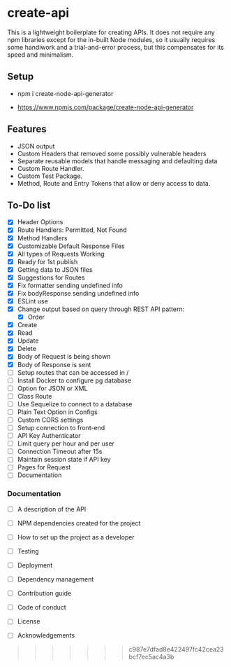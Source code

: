 # create-api

This is a lightweight boilerplate for creating APIs. It does not require any npm libraries except for the in-built Node modules, so it usually requires some handiwork and a trial-and-error process, but this compensates for its speed and minimalism.

## Setup

- npm i create-node-api-generator

- https://www.npmjs.com/package/create-node-api-generator

## Features
- JSON output
- Custom Headers that removed some possibly vulnerable headers
- Separate reusable models that handle messaging and defaulting data
- Custom Route Handler.
- Custom Test Package.
- Method, Route and Entry Tokens that allow or deny access to data.
## To-Do list

- [X] Header Options
- [X] Route Handlers: Permitted, Not Found
- [X] Method Handlers
- [X] Customizable Default Response Files
- [X] All types of Requests Working
- [X] Ready for 1st publish
- [X] Getting data to JSON files
- [X] Suggestions for Routes
- [X] Fix formatter sending undefined info
- [X] Fix bodyResponse sending undefined info
- [X] ESLint use
- [X] Change output based on query through REST API pattern:
  - [X] Order
- [X] Create
- [X] Read
- [X] Update
- [X] Delete
- [X] Body of Request is being shown
- [X] Body of Response is sent
- [ ] Setup routes that can be accessed in /
- [ ] Install Docker to configure pg database
- [ ] Option for JSON or XML
- [ ] Class Route
- [ ] Use Sequelize to connect to a database
- [ ] Plain Text Option in Configs
- [ ] Custom CORS settings
- [ ] Setup connection to front-end
- [ ] API Key Authenticator
- [ ] Limit query per hour and per user
- [ ] Connection Timeout after 15s
- [ ] Maintain session state if API key
- [ ] Pages for Request
- [ ] Documentation
### Documentation

- [ ] A description of the API
- [ ] NPM dependencies created for the project
- [ ] How to set up the project as a developer
- [ ] Testing
- [ ] Deployment
- [ ] Dependency management
- [ ] Contribution guide
- [ ] Code of conduct
- [ ] License
- [ ] Acknowledgements














>>>>>>> c987e7dfad8e422497fc42cea23bcf7ec5ac4a3b
